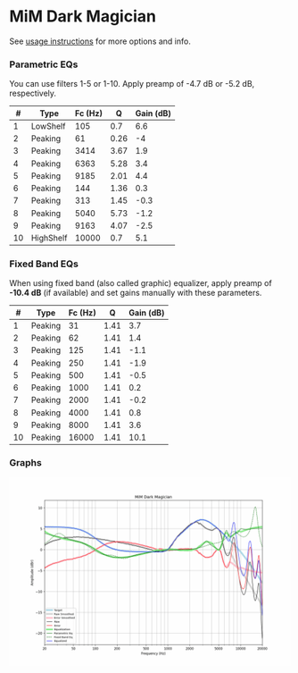 # MiM Dark Magician
See [usage instructions](https://github.com/jaakkopasanen/AutoEq#usage) for more options and info.

### Parametric EQs
You can use filters 1-5 or 1-10. Apply preamp of -4.7 dB or -5.2 dB, respectively.

|   # | Type      |   Fc (Hz) |    Q |   Gain (dB) |
|-----|-----------|-----------|------|-------------|
|   1 | LowShelf  |       105 | 0.7  |         6.6 |
|   2 | Peaking   |        61 | 0.26 |        -4   |
|   3 | Peaking   |      3414 | 3.67 |         1.9 |
|   4 | Peaking   |      6363 | 5.28 |         3.4 |
|   5 | Peaking   |      9185 | 2.01 |         4.4 |
|   6 | Peaking   |       144 | 1.36 |         0.3 |
|   7 | Peaking   |       313 | 1.45 |        -0.3 |
|   8 | Peaking   |      5040 | 5.73 |        -1.2 |
|   9 | Peaking   |      9163 | 4.07 |        -2.5 |
|  10 | HighShelf |     10000 | 0.7  |         5.1 |

### Fixed Band EQs
When using fixed band (also called graphic) equalizer, apply preamp of **-10.4 dB** (if available) and set gains manually with these parameters.

|   # | Type    |   Fc (Hz) |    Q |   Gain (dB) |
|-----|---------|-----------|------|-------------|
|   1 | Peaking |        31 | 1.41 |         3.7 |
|   2 | Peaking |        62 | 1.41 |         1.4 |
|   3 | Peaking |       125 | 1.41 |        -1.1 |
|   4 | Peaking |       250 | 1.41 |        -1.9 |
|   5 | Peaking |       500 | 1.41 |        -0.5 |
|   6 | Peaking |      1000 | 1.41 |         0.2 |
|   7 | Peaking |      2000 | 1.41 |        -0.2 |
|   8 | Peaking |      4000 | 1.41 |         0.8 |
|   9 | Peaking |      8000 | 1.41 |         3.6 |
|  10 | Peaking |     16000 | 1.41 |        10.1 |

### Graphs
![](./MiM%20Dark%20Magician.png)
